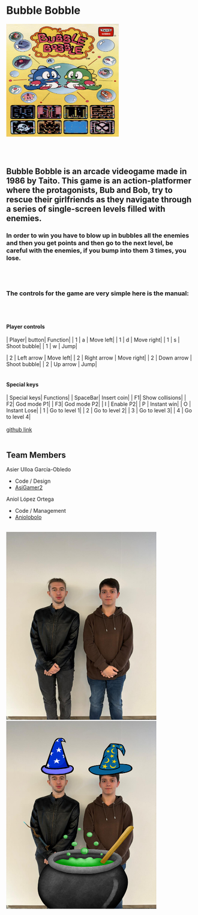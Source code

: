 # 								Bubble Bobble 

<img src="https://github.com/Aniolobolo/Bubble-Bobble-WCG/blob/main/wiki_images/Poster1.png" width="300" height="300">



<br></br>
## Bubble Bobble is an arcade videogame made in 1986 by Taito. This game is an action-platformer where the protagonists, Bub and Bob, try to rescue their girlfriends as they navigate through a series of single-screen levels filled with enemies.
### In order to win you have to blow up in bubbles all the enemies and then you get points and then go to the next level, be careful with the enemies, if you bump into them 3 times, you lose.

<br></br>
### The controls for the game are very simple here is the manual:
<br></br>

#### Player controls

| Player| button| Function|
| 1 | a | Move left|
| 1 | d | Move right|
| 1 | s | Shoot bubble|
| 1 | w | Jump|

| 2 | Left arrow | Move left|
| 2 | Right arrow | Move right|
| 2 | Down arrow | Shoot bubble|
| 2 | Up arrow | Jump|
<br></br>
#### Special keys
| Special keys| Functions|
| SpaceBar| Insert coin|
| F1| Show collisions|
| F2| God mode P1|
| F3| God mode P2|
| I | Enable P2|
| P | Instant win| 
| O | Instant Lose|
| 1 | Go to level 1|
| 2 | Go to level 2|
| 3 | Go to level 3|
| 4 | Go to level 4|
<br></br>
[github link](https://github.com/Aniolobolo/Bubble-Bobble-WCG)
<br></br>
## Team Members
Asier Ulloa García-Obledo
- Code / Design
- [AsiGamer2](https://github.com/AsiGamer2)

Aniol López Ortega
- Code / Management
- [Aniolobolo](https://github.com/Aniolobolo)
<br></br>
<img src="https://github.com/Aniolobolo/Bubble-Bobble-WCG/blob/main/wiki_images/Team%20skull.jpeg" width="400" height="500">
<img src="https://github.com/Aniolobolo/Bubble-Bobble-WCG/blob/main/wiki_images/team%20magos.png" width="400" height="500">
